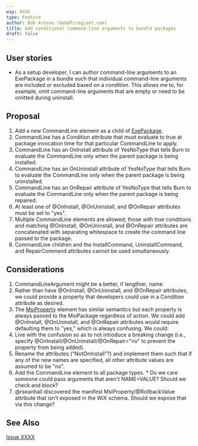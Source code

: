 ```yaml
---
wip: XXXX
type: Feature
author: Bob Arnson (bob@firegiant.com)
title: Add conditional command-line arguments to bundle packages
draft: false
---
```


## User stories

* As a setup developer, I can author command-line arguments to an ExePackage in a bundle such that individual command-line arguments are included or excluded based on a condition. This allows me to, for example, omit command-line arguments that are empty or need to be omitted during uninstall.

## Proposal

1. Add a new CommandLine element as a child of [ExePackage](http://wixtoolset.org/documentation/manual/v3/xsd/wix/exepackage.html).
1. CommandLine has a Condition attribute that must evaluate to true at package invocation time for that particular CommandLine to apply.
1. CommandLine has an OnInstall attribute of YesNoType that tells Burn to evaluate the CommandLine only when the parent package is being installed.
1. CommandLine has an OnUninstall attribute of YesNoType that tells Burn to evaluate the CommandLine only when the parent package is being uninstalled.
1. CommandLine has an OnRepair attribute of YesNoType that tells Burn to evaluate the CommandLine only when the parent package is being repaired.
1. At least one of @OnInstall, @OnUninstall, and @OnRepair attributes must be set to "yes".
1. Multiple CommandLine elements are allowed; those with true conditions and matching @OnInstall, @OnUninstall, and @OnRepair attributes are concatenated with separating whitespace to create the command line passed to the package.
1. CommandLine children and the InstallCommand, UninstallCommand, and RepairCommand attributes cannot be used simultaneously.

## Considerations

1. CommandLineArgument might be a better, if lengthier, name.
1. Rather than have @OnInstall, @OnUninstall, and @OnRepair attributes, we could provide a property that developers could use in a Condition attribute as desired.
1. The [MsiProperty](http://wixtoolset.org/documentation/manual/v3/xsd/wix/msiproperty.html) element has similar semantics but each property is always passed to the MsiPackage regardless of action. We could add @OnInstall, @OnUninstall, and @OnRepair attributes would require defaulting them to "yes," which is always confusing. We could:
  1. Live with the confusion so as to not introduce a breaking change (i.e., specify @OnInstall/@OnUninstall/@OnRepair="no" to prevent the property from being added).
  1. Rename the attributes ("NotOnInstall"?) and implement them such that if any of the new names are specified, all other attribute values are assumed to be "no".
  1. Add the CommandLine element to all package types.
    * Do we care someone could pass arguments that aren't NAME=VALUE? Should we check and block?
  1. @rseanhall discovered the manifest MsiProperty/@RollbackValue attribute that isn't exposed in the WiX schema. Should we expose that via this change?
  
## See Also

[Issue XXXX]()